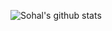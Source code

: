 ![Sohal's github stats](https://github-readme-stats.vercel.app/api?username=sohalsingh&show_icons=true&title_color=fff&icon_color=79ff97&text_color=9f9f9f&bg_color=151515)
